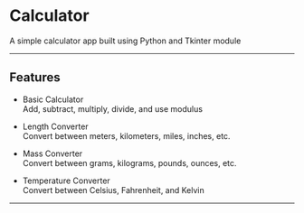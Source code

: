 # Calculator
A simple calculator app built using Python and Tkinter module

---

## Features
- Basic Calculator  
    Add, subtract, multiply, divide, and use modulus

- Length Converter  
    Convert between meters, kilometers, miles, inches, etc.

- Mass Converter  
    Convert between grams, kilograms, pounds, ounces, etc.

- Temperature Converter  
    Convert between Celsius, Fahrenheit, and Kelvin

---

